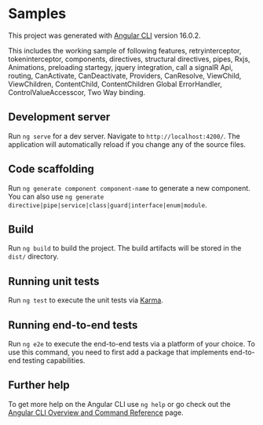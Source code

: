 # Samples

This project was generated with [Angular CLI](https://github.com/angular/angular-cli) version 16.0.2. 

This includes the working sample of 
following features, retryinterceptor, tokeninterceptor, components, directives, structural directives, pipes, Rxjs, Animations, preloading startegy,
jquery integration, call a signalR Api, routing, CanActivate, CanDeactivate, Providers, CanResolve, ViewChild, ViewChildren, ContentChild, ContentChildren
Global ErrorHandler, ControlValueAccesscor, Two Way binding.

## Development server

Run `ng serve` for a dev server. Navigate to `http://localhost:4200/`. The application will automatically reload if you change any of the source files.

## Code scaffolding

Run `ng generate component component-name` to generate a new component. You can also use `ng generate directive|pipe|service|class|guard|interface|enum|module`.

## Build

Run `ng build` to build the project. The build artifacts will be stored in the `dist/` directory.

## Running unit tests

Run `ng test` to execute the unit tests via [Karma](https://karma-runner.github.io).

## Running end-to-end tests

Run `ng e2e` to execute the end-to-end tests via a platform of your choice. To use this command, you need to first add a package that implements end-to-end testing capabilities.

## Further help

To get more help on the Angular CLI use `ng help` or go check out the [Angular CLI Overview and Command Reference](https://angular.io/cli) page.
